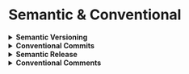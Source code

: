 # Semantic & Conventional

<details>
  <summary><b>Semantic Versioning</b></summary>
  
  * Semantic versioning is a standardized scheme for versioning software, consisting of three numbers (MAJOR.MINOR.PATCH) that convey the significance and nature of changes made in each release.
  * https://semver.org
  
</details>

<details>
  <summary><b>Conventional Commits</b></summary>
  
  * Conventional commits refer to a standardized format for commit messages in version control repositories, allowing for consistent and structured communication about changes made to a codebase.
  * https://www.conventionalcommits.org
  * https://github.com/conventional-changelog/conventional-changelog
  * https://github.com/conventional-changelog/commitlint
  * https://github.com/carloscuesta/gitmoji (Alternative)
  
</details>

<details>
  <summary><b>Semantic Release</b></summary>
  
  * Semantic release is an automated software release process that analyzes the commit messages, determines the appropriate version based on semantic versioning, and generates releases with proper changelogs, enabling streamlined and consistent software deployments.
  
</details>

<details>
  <summary><b>Conventional Comments</b></summary>
  
  * Conventional comments are a standardized approach to formatting comments in the code review process, utilizing labels and a specific format to improve communication, clarity, and actionable feedback between team members.
  
</details>
